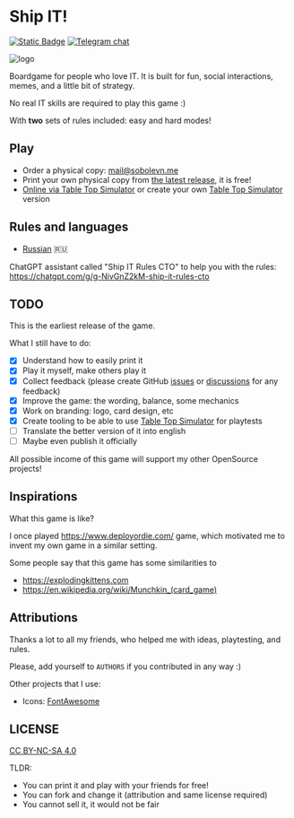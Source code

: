 # Ship IT!

[![Static Badge](https://img.shields.io/badge/support-game-orange?style=flat&logo=boosty&color=orange)](https://boosty.to/sobolevn)
[![Telegram chat](https://img.shields.io/badge/chat-join-blue?logo=telegram)](https://t.me/ship_it_boardgame)

![logo](https://raw.githubusercontent.com/sobolevn/ship-it-boardgame/master/ru/graphics/name.png)

Boardgame for people who love IT.
It is built for fun, social interactions, memes, and a little bit of strategy.

No real IT skills are required to play this game :)

With **two** sets of rules included: easy and hard modes!

## Play

- Order a physical copy: [mail@sobolevn.me](mailto:mail@sobolevn.me)
- Print your own physical copy from [the latest release](https://github.com/sobolevn/ship-it-boardgame/releases/latest), it is free!
- [Online via Table Top Simulator](https://steamcommunity.com/sharedfiles/filedetails/?id=3172213526) or create your own [Table Top Simulator](https://github.com/sobolevn/ship-it-boardgame/blob/master/table-top-simulator.md) version

## Rules and languages

- [Russian](https://github.com/sobolevn/ship-it-boardgame/blob/master/ru/rules.md) 🇷🇺

ChatGPT assistant called "Ship IT Rules CTO" to help you with the rules: https://chatgpt.com/g/g-NivGnZ2kM-ship-it-rules-cto

## TODO

This is the earliest release of the game.

What I still have to do:
- [x] Understand how to easily print it
- [x] Play it myself, make others play it
- [x] Collect feedback (please create GitHub [issues](https://github.com/sobolevn/ship-it-boardgame/issues) or [discussions](https://github.com/sobolevn/ship-it-boardgame/discussions) for any feedback)
- [x] Improve the game: the wording, balance, some mechanics
- [x] Work on branding: logo, card design, etc
- [x] Create tooling to be able to use [Table Top Simulator](https://steamcommunity.com/sharedfiles/filedetails/?id=3172213526) for playtests
- [ ] Translate the better version of it into english
- [ ] Maybe even publish it officially

All possible income of this game will support my other OpenSource projects!

## Inspirations

What this game is like?

I once played https://www.deployordie.com/ game,
which motivated me to invent my own game in a similar setting.

Some people say that this game has some similarities to
- https://explodingkittens.com
- https://en.wikipedia.org/wiki/Munchkin_(card_game)

## Attributions

Thanks a lot to all my friends, who helped me with ideas, playtesting, and rules.

Please, add yourself to `AUTHORS` if you contributed in any way :)

Other projects that I use:
- Icons: [FontAwesome](https://github.com/FortAwesome/Font-Awesome/blob/6.x/LICENSE.txt)

## LICENSE

[CC BY-NC-SA 4.0](https://github.com/sobolevn/ship-it-boardgame/blob/master/LICENSE)

TLDR:
- You can print it and play with your friends for free!
- You can fork and change it (attribution and same license required)
- You cannot sell it, it would not be fair
